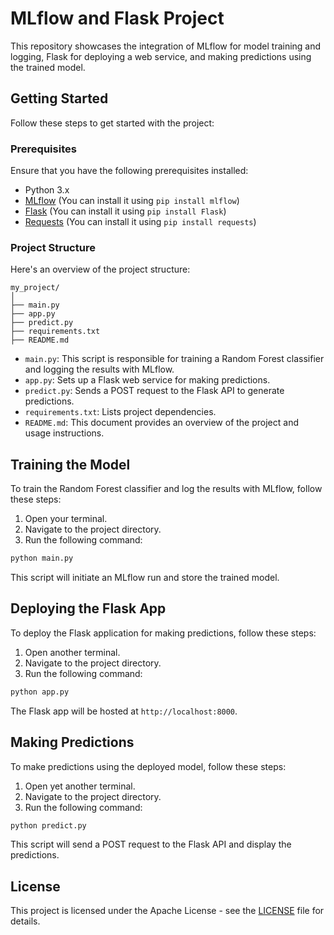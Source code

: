 # MLflow and Flask Project

This repository showcases the integration of MLflow for model training and logging, Flask for deploying a web service, and making predictions using the trained model.

## Getting Started

Follow these steps to get started with the project:

### Prerequisites

Ensure that you have the following prerequisites installed:

- Python 3.x
- [MLflow](https://mlflow.org/) (You can install it using `pip install mlflow`)
- [Flask](https://flask.palletsprojects.com/) (You can install it using `pip install Flask`)
- [Requests](https://pypi.org/project/requests/) (You can install it using `pip install requests`)

### Project Structure

Here's an overview of the project structure:

```
my_project/
│
├── main.py
├── app.py
├── predict.py
├── requirements.txt
├── README.md
```

- `main.py`: This script is responsible for training a Random Forest classifier and logging the results with MLflow.
- `app.py`: Sets up a Flask web service for making predictions.
- `predict.py`: Sends a POST request to the Flask API to generate predictions.
- `requirements.txt`: Lists project dependencies.
- `README.md`: This document provides an overview of the project and usage instructions.

## Training the Model

To train the Random Forest classifier and log the results with MLflow, follow these steps:

1. Open your terminal.
2. Navigate to the project directory.
3. Run the following command:

```bash
python main.py
```

This script will initiate an MLflow run and store the trained model.

## Deploying the Flask App

To deploy the Flask application for making predictions, follow these steps:

1. Open another terminal.
2. Navigate to the project directory.
3. Run the following command:

```bash
python app.py
```

The Flask app will be hosted at `http://localhost:8000`.

## Making Predictions

To make predictions using the deployed model, follow these steps:

1. Open yet another terminal.
2. Navigate to the project directory.
3. Run the following command:

```bash
python predict.py
```

This script will send a POST request to the Flask API and display the predictions.

## License

This project is licensed under the Apache License - see the [LICENSE](LICENSE) file for details.